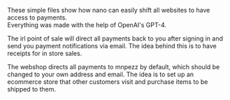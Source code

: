 These simple files show how nano can easily shift all websites to have access to payments.  
Everything was made with the help of OpenAI's GPT-4.

The irl point of sale will direct all payments back to you after signing in and send you payment notifications via email.
The idea behind this is to have receipts for in store sales.

The webshop directs all payments to mnpezz by default, which should be changed to your own address and email. 
The idea is to set up an ecommerce store that other customers visit and purchase items to be shipped to them. 

